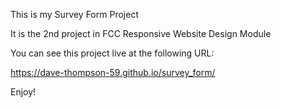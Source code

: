 This is my Survey Form Project

It is the 2nd project in FCC Responsive Website Design Module

You can see this project live at the following URL:

https://dave-thompson-59.github.io/survey_form/

Enjoy!